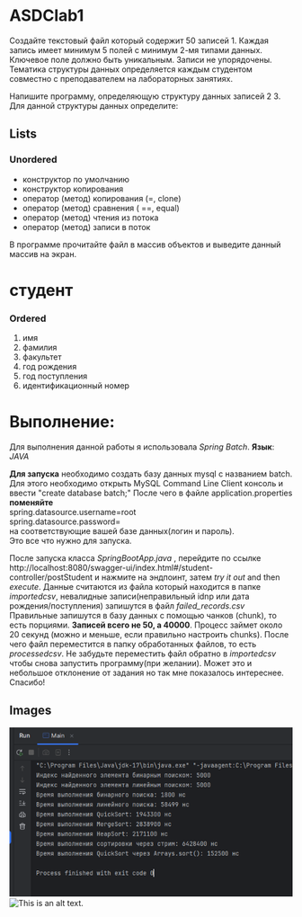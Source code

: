 # ASDClab1
Создайте текстовый файл который содержит 50 записей 1. Каждая запись имеет минимум 5 полей с минимум 2-мя типами данных.
Ключевое поле должно быть уникальным. Записи не упорядочены. Тематика структуры данных определяется каждым студентом 
совместно с преподавателем на лабораторных занятиях.

Напишите программу, определяющую структуру данных записей 2 3. Для данной структуры данных определите:
## Lists

### Unordered
* конструктор по умолчанию
* конструктор копирования
* оператор (метод) копирования (=, clone)
* оператор (метод) сравнения ( ==, equal)
* оператор (метод) чтения из потока
* оператор (метод) записи в поток


В программе прочитайте файл в массив объектов и выведите данный массив на экран.

# студент
### Ordered
1. имя
2. фамилия
3. факультет
4. год рождения
5. год поступления
6. идентификационный номер


# Выполнение:

Для выполнения данной работы я использовала *Spring Batch*.
**Язык**: *JAVA*


**Для запуска** необходимо создать базу данных mysql с названием batch. Для этого необходимо открыть 
MySQL Command Line Client консоль и ввести "create database batch;"
После чего в файле application.properties **поменяйте** <br> spring.datasource.username=root <br>
spring.datasource.password=<br> на соответствующие вашей базе данных(логин и пароль). <br>
Это все что нужно для запуска.


После запуска класса *SpringBootApp.java* , перейдите по ссылке http://localhost:8080/swagger-ui/index.html#/student-controller/postStudent 
и нажмите на эндпоинт, затем *try it out* and then *execute*. Данные считаются из файла который находится в папке *importedcsv*,
невалидные записи(неправильный idnp или дата рождения/поступления) запишутся в файл *failed_records.csv* <br>
Правильные запишутся в базу данных с помощью чанков (chunk), то есть порциями. **Записей всего не 50, а 40000**.
Процесс займет около 20 секунд (можно и меньше, если правильно настроить chunks). 
После чего файл переместится в папку обработанных файлов, то есть *processedcsv*. 
Не забудьте переместить файл обратно в *importedcsv* чтобы снова запустить программу(при желании).
Может это и небольшое отклонение от задания но так мне показалось интереснее. Спасибо!
## Images

![This is an alt text.](/image/img.png)
![This is an alt text.](/image/img_1.png)